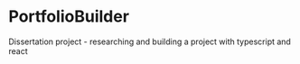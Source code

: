 # PortfolioBuilder
Dissertation project - researching and building a project with typescript and react

